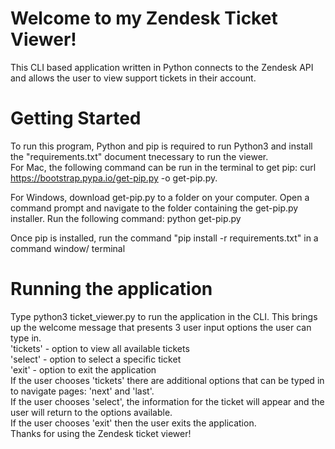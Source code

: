 # Welcome to my Zendesk Ticket Viewer!

This CLI based application written in Python connects to the Zendesk API and allows the user to view support tickets in their account.

# Getting Started

To run this program, Python and pip is required to run Python3 and install the "requirements.txt" document tnecessary to run the viewer. <br>
For Mac, the following command can be run in the terminal to get pip: curl https://bootstrap.pypa.io/get-pip.py -o get-pip.py. <br>

For Windows, download get-pip.py to a folder on your computer. Open a command prompt and navigate to the folder containing the get-pip.py installer. Run the following command: python get-pip.py <br>

Once pip is installed, run the command "pip install -r requirements.txt" in a command window/ terminal <br>

# Running the application
Type python3 ticket_viewer.py to run the application in the CLI. This brings up the welcome message that presents 3 user input options the user can type in. <br>
'tickets' - option to view all available tickets <br>
'select' - option to select a specific ticket <br>
'exit' - option to exit the application <br>
If the user chooses 'tickets' there are additional options that can be typed in to navigate pages: 'next' and 'last'. <br>
If the user chooses 'select', the information for the ticket will appear and the user will return to the options available. <br>
If the user chooses 'exit' then the user exits the application. <br>
Thanks for using the Zendesk ticket viewer!


